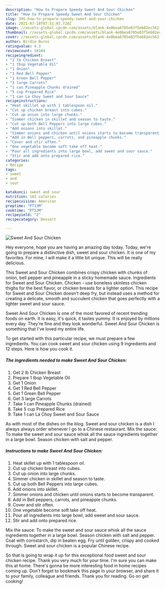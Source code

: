 ```yaml
---
description: "How to Prepare Speedy Sweet And Sour Chicken"
title: "How to Prepare Speedy Sweet And Sour Chicken"
slug: 395-how-to-prepare-speedy-sweet-and-sour-chicken
date: 2021-07-18T07:51:07.728Z
image: //assets-global.cpcdn.com/assets/blank-4e0bea6785e03f5e602ec562f230caae08da540cada707380b4fe1bbebba43da.png
thumbnail: //assets-global.cpcdn.com/assets/blank-4e0bea6785e03f5e602ec562f230caae08da540cada707380b4fe1bbebba43da.png
cover: //assets-global.cpcdn.com/assets/blank-4e0bea6785e03f5e602ec562f230caae08da540cada707380b4fe1bbebba43da.png
author: Birdie Burns
ratingvalue: 4.3
reviewcount: 18104
recipeingredient:
- "2 lb Chicken Breast"
- "1 tbsp Vegetable Oil"
- "1 Onion"
- "1 Red Bell Pepper"
- "1 Green Bell Pepper"
- "3 large Carrots"
- "1 can Pineapple Chunks drained"
- "5 cup Prepared Rice"
- "1 can La Choy Sweet and Sour Sauce"
recipeinstructions:
- "Heat skillet up with 1 tablespoon oil."
- "Cut up chicken breast into cubes."
- "Cut up onion into large chunks."
- "Simmer chicken in skillet and season to taste."
- "Cut up both Bell Peppers into large cubes."
- "Add onions into skillet."
- "Simmer onions and chicken until onions starts to become transparent."
- "Add in Bell peppers, carrots, and pineapple chunks."
- "Cover and stir often."
- "One vegetable become soft take off heat."
- "Pour all ingredients into large bowl, add sweet and sour sauce."
- "Stir and add onto prepared rice."
categories:
- Recipe
tags:
- sweet
- and
- sour

katakunci: sweet and sour 
nutrition: 183 calories
recipecuisine: American
preptime: "PT13M"
cooktime: "PT52M"
recipeyield: "2"
recipecategory: Dessert

---
```



![Sweet And Sour Chicken](//assets-global.cpcdn.com/assets/blank-4e0bea6785e03f5e602ec562f230caae08da540cada707380b4fe1bbebba43da.png)

Hey everyone, hope you are having an amazing day today. Today, we're going to prepare a distinctive dish, sweet and sour chicken. It is one of my favorites. For mine, I will make it a little bit unique. This will be really delicious.

This Sweet and Sour Chicken combines crispy chicken with chunks of onion, bell pepper and pineapple in a sticky homemade sauce. Ingredients for Sweet and Sour Chicken. Chicken - use boneless skinless chicken thighs for the best flavor, or chicken breasts for a lighter option. This recipe for Sweet and Sour Chicken doesn&#39;t deep fry, but instead uses a method for creating a delicate, smooth and succulent chicken that goes perfectly with a lighter sweet and sour sauce.

Sweet And Sour Chicken is one of the most favored of recent trending foods on earth. It is easy, it's quick, it tastes yummy. It is enjoyed by millions every day. They're fine and they look wonderful. Sweet And Sour Chicken is something that I've loved my entire life.


To get started with this particular recipe, we must prepare a few ingredients. You can cook sweet and sour chicken using 9 ingredients and 12 steps. Here is how you cook it.

<!--inarticleads1-->

##### The ingredients needed to make Sweet And Sour Chicken:

1. Get 2 lb Chicken Breast
1. Prepare 1 tbsp Vegetable Oil
1. Get 1 Onion
1. Get 1 Red Bell Pepper
1. Get 1 Green Bell Pepper
1. Get 3 large Carrots
1. Take 1 can Pineapple Chunks (drained)
1. Take 5 cup Prepared Rice
1. Take 1 can La Choy Sweet and Sour Sauce


As with most of the dishes on the blog. Sweet and sour chicken is a dish I always always order whenever I go to a Chinese restaurant. Mix the sauce: To make the sweet and sour sauce whisk all the sauce ingredients together in a large bowl. Season chicken with salt and pepper. 

<!--inarticleads2-->

##### Instructions to make Sweet And Sour Chicken:

1. Heat skillet up with 1 tablespoon oil.
1. Cut up chicken breast into cubes.
1. Cut up onion into large chunks.
1. Simmer chicken in skillet and season to taste.
1. Cut up both Bell Peppers into large cubes.
1. Add onions into skillet.
1. Simmer onions and chicken until onions starts to become transparent.
1. Add in Bell peppers, carrots, and pineapple chunks.
1. Cover and stir often.
1. One vegetable become soft take off heat.
1. Pour all ingredients into large bowl, add sweet and sour sauce.
1. Stir and add onto prepared rice.


Mix the sauce: To make the sweet and sour sauce whisk all the sauce ingredients together in a large bowl. Season chicken with salt and pepper. Coat with cornstarch, dip in beaten egg. Fry until golden, crispy and cooked through. Sweet and sour chicken is a popular Chinese recipe. 

So that is going to wrap it up for this exceptional food sweet and sour chicken recipe. Thank you very much for your time. I'm sure you can make this at home. There's gonna be more interesting food in home recipes coming up. Don't forget to bookmark this page in your browser, and share it to your family, colleague and friends. Thank you for reading. Go on get cooking!

